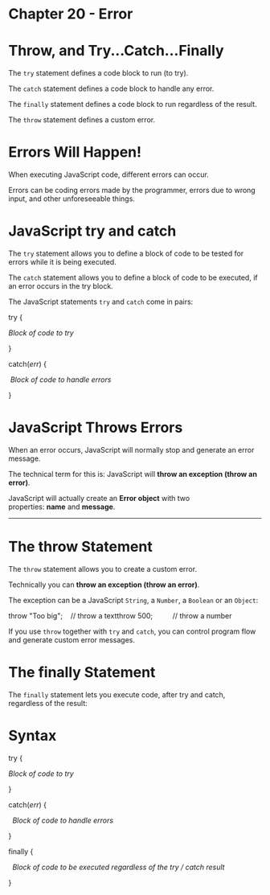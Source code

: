 # Chapter 20 - Error

# Throw, and Try...Catch...Finally

The `try` statement defines a code block to run (to try).

The `catch` statement defines a code block to handle any error.

The `finally` statement defines a code block to run regardless of the result.

The `throw` statement defines a custom error.

# Errors Will Happen!

When executing JavaScript code, different errors can occur.

Errors can be coding errors made by the programmer, errors due to wrong input, and other unforeseeable things.

# JavaScript try and catch

The `try` statement allows you to define a block of code to be tested for errors while it is being executed.

The `catch` statement allows you to define a block of code to be executed, if an error occurs in the try block.

The JavaScript statements `try` and `catch` come in pairs:

try {  

*Block of code to try*

}

catch(*err*) { 

 *Block of code to handle errors*

}

# JavaScript Throws Errors

When an error occurs, JavaScript will normally stop and generate an error message.

The technical term for this is: JavaScript will **throw an exception (throw an error)**.

JavaScript will actually create an **Error object** with two properties: **name** and **message**.

---

# The throw Statement

The `throw` statement allows you to create a custom error.

Technically you can **throw an exception (throw an error)**.

The exception can be a JavaScript `String`, a `Number`, a `Boolean` or an `Object`:

throw "Too big";    // throw a textthrow 500;          // throw a number

If you use `throw` together with `try` and `catch`, you can control program flow and generate custom error messages.

# The finally Statement

The `finally` statement lets you execute code, after try and catch, regardless of the result:

# Syntax

try {  

*Block of code to try*

}

catch(*err*) {

  *Block of code to handle errors*

}

finally {

  *Block of code to be executed regardless of the try / catch result*

}